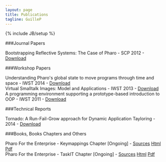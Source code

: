 ```yaml
---
layout: page
title: Publications
tagline: GuilleP
---
```

{% include JB/setup %}

###Journal Papers

Bootstrapping Reflective Systems: The Case of Pharo - SCP 2012 - [Download]({{site.url}}/files/publications/Poli12-BootstrappingSmalltalk-SCP.pdf)

###Workshop Papers

Understanding Pharo's global state to move programs through time and space - IWST 2014 - [Download]({{site.url}}/files/publications/Poli14b-IWST-GlobalStateClassification.pdf)<br/>
Virtual Smalltalk Images: Model and Applications - IWST 2013 - [Download]({{site.url}}/files/publications/Poli13-ObjectSpacesVirtualization-IWST.pdf)<br/>
A programming environment supporting a prototype-based introduction to OOP - IWST 2011 - [Download]({{site.url}}/files/publications/Poli11-Ozono-IWST.pdf)

###Technical Reports

Tornado: A Run-Fail-Grow approach for Dynamic Application Tayloring - 2014 - [Download]({{site.url}}/files/publications/Poli14-TornadoTailoring-TechReport.pdf)

###Books, Books Chapters and Others

Pharo For the Enterprise - Keymappings Chapter [Ongoing] - [Sources](https://github.com/SquareBracketAssociates/PharoForTheEnterprise-english/tree/master/KeyMapping) [Html](https://ci.inria.fr/pharo-contribution/job/PharoForTheEnterprise/lastSuccessfulBuild/artifact/KeyMapping/KeyMapping.pier.html) [Pdf](https://ci.inria.fr/pharo-contribution/job/PharoForTheEnterprise/lastSuccessfulBuild/artifact/KeyMapping/KeyMapping.pier.pdf)<br/>
Pharo For the Enterprise - TaskIT Chapter [Ongoing] - [Sources](https://github.com/SquareBracketAssociates/PharoForTheEnterprise-english/tree/master/TaskIT) [Html](https://ci.inria.fr/pharo-contribution/job/PharoForTheEnterprise/lastSuccessfulBuild/artifact/TaskIT/TaskIT.pier.html) [Pdf](https://ci.inria.fr/pharo-contribution/job/PharoForTheEnterprise/lastSuccessfulBuild/artifact/TaskIT/TaskIT.pier.pdf)
